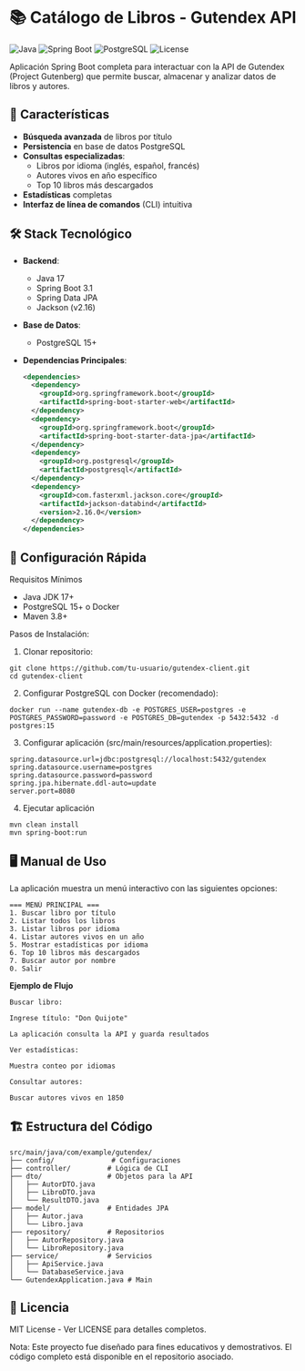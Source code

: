 # 📚 Catálogo de Libros - Gutendex API

![Java](https://img.shields.io/badge/Java-17+-orange)
![Spring Boot](https://img.shields.io/badge/Spring_Boot-3.1-green)
![PostgreSQL](https://img.shields.io/badge/PostgreSQL-15-blue)
![License](https://img.shields.io/badge/License-MIT-yellow)

Aplicación Spring Boot completa para interactuar con la API de Gutendex (Project Gutenberg) que permite buscar, almacenar y analizar datos de libros y autores.

## 🌟 Características

- **Búsqueda avanzada** de libros por título
- **Persistencia** en base de datos PostgreSQL
- **Consultas especializadas**:
    - Libros por idioma (inglés, español, francés)
    - Autores vivos en año específico
    - Top 10 libros más descargados
- **Estadísticas** completas
- **Interfaz de línea de comandos** (CLI) intuitiva

## 🛠 Stack Tecnológico

- **Backend**:
    - Java 17
    - Spring Boot 3.1
    - Spring Data JPA
    - Jackson (v2.16)

- **Base de Datos**:
    - PostgreSQL 15+

- **Dependencias Principales**:
  ```xml
  <dependencies>
    <dependency>
      <groupId>org.springframework.boot</groupId>
      <artifactId>spring-boot-starter-web</artifactId>
    </dependency>
    <dependency>
      <groupId>org.springframework.boot</groupId>
      <artifactId>spring-boot-starter-data-jpa</artifactId>
    </dependency>
    <dependency>
      <groupId>org.postgresql</groupId>
      <artifactId>postgresql</artifactId>
    </dependency>
    <dependency>
      <groupId>com.fasterxml.jackson.core</groupId>
      <artifactId>jackson-databind</artifactId>
      <version>2.16.0</version>
    </dependency>
  </dependencies>

## 🚀 Configuración Rápida
Requisitos Mínimos
- Java JDK 17+
- PostgreSQL 15+ o Docker
- Maven 3.8+

Pasos de Instalación:
1. Clonar repositorio:
````
git clone https://github.com/tu-usuario/gutendex-client.git
cd gutendex-client
````
2. Configurar PostgreSQL con Docker (recomendado):
````
docker run --name gutendex-db -e POSTGRES_USER=postgres -e POSTGRES_PASSWORD=password -e POSTGRES_DB=gutendex -p 5432:5432 -d postgres:15
````
3. Configurar aplicación (src/main/resources/application.properties):
````
spring.datasource.url=jdbc:postgresql://localhost:5432/gutendex
spring.datasource.username=postgres
spring.datasource.password=password
spring.jpa.hibernate.ddl-auto=update
server.port=8080
````
4. Ejecutar aplicación
````
mvn clean install
mvn spring-boot:run
````

##  🖥 Manual de Uso
La aplicación muestra un menú interactivo con las siguientes opciones:
````
=== MENÚ PRINCIPAL ===
1. Buscar libro por título
2. Listar todos los libros
3. Listar libros por idioma
4. Listar autores vivos en un año
5. Mostrar estadísticas por idioma
6. Top 10 libros más descargados
7. Buscar autor por nombre
0. Salir
````

**Ejemplo de Flujo**
````
Buscar libro:

Ingrese título: "Don Quijote"

La aplicación consulta la API y guarda resultados

Ver estadísticas:

Muestra conteo por idiomas

Consultar autores:

Buscar autores vivos en 1850
````
## 🏗 Estructura del Código
````
src/main/java/com/example/gutendex/
├── config/              # Configuraciones
├── controller/         # Lógica de CLI
├── dto/                # Objetos para la API
│   ├── AutorDTO.java
│   ├── LibroDTO.java
│   └── ResultDTO.java
├── model/              # Entidades JPA
│   ├── Autor.java
│   └── Libro.java
├── repository/         # Repositorios
│   ├── AutorRepository.java
│   └── LibroRepository.java
├── service/            # Servicios
│   ├── ApiService.java
│   └── DatabaseService.java
└── GutendexApplication.java # Main
````
## 📄 Licencia
MIT License - Ver LICENSE para detalles completos.

Nota: Este proyecto fue diseñado para fines educativos y demostrativos. El código completo está disponible en el repositorio asociado.